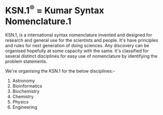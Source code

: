 # KSN.1<sup>®</sup> = Kumar Syntax Nomenclature.1
KSN.1, is a international syntax nomenclature invented and designed for research and general use for the scientists and people.
It's have principles and rules for next generation of doing sciences. Any discovery can be organised hopefully at some capacity with the same. It's classified for several distinct disciplines for easy use of nomenclature by identifying the problem statements.

We're organising the KSN.1 for the below disciplines:-

1. Astronomy
2. Bioinformatics
3. Biochemistry
4. Chemistry
5. Physics
6. Engineering
